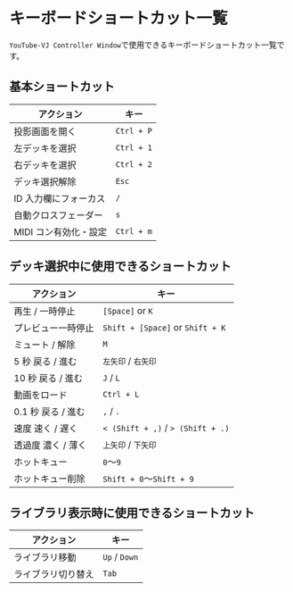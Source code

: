 # キーボードショートカット一覧

`YouTube-VJ Controller Window`で使用できるキーボードショートカット一覧です。

## 基本ショートカット

| アクション            | キー       |
| --------------------- | ---------- |
| 投影画面を開く        | `Ctrl + P` |
| 左デッキを選択        | `Ctrl + 1` |
| 右デッキを選択        | `Ctrl + 2` |
| デッキ選択解除        | `Esc`      |
| ID 入力欄にフォーカス | `/`        |
| 自動クロスフェーダー  | `s`        |
| MIDI コン有効化・設定 | `Ctrl + m` |

## デッキ選択中に使用できるショートカット

| アクション         | キー                              |
| ------------------ | --------------------------------- |
| 再生 / 一時停止    | `[Space]` or `K`                  |
| プレビュー一時停止 | `Shift + [Space]` or `Shift + K`  |
| ミュート / 解除    | `M`                               |
| 5 秒 戻る / 進む   | `左矢印` / `右矢印`               |
| 10 秒 戻る / 進む  | `J` / `L`                         |
| 動画をロード       | `Ctrl + L`                        |
| 0.1 秒 戻る / 進む | `,` / `.`                         |
| 速度 速く / 遅く   | `< (Shift + ,)` / `> (Shift + .)` |
| 透過度 濃く / 薄く | `上矢印` / `下矢印`               |
| ホットキュー       | `0`～`9`                          |
| ホットキュー削除   | `Shift + 0`～`Shift + 9`          |

## ライブラリ表示時に使用できるショートカット

| アクション         | キー          |
| ------------------ | ------------- |
| ライブラリ移動     | `Up` / `Down` |
| ライブラリ切り替え | `Tab`         |
